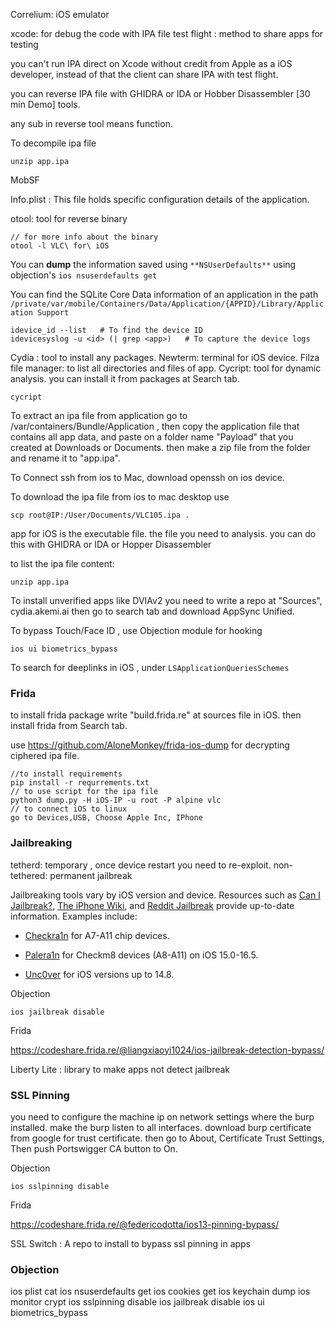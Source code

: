
Correlium: iOS emulator

xcode: for debug the code with IPA file
test flight : method to share apps for testing

you can't run IPA direct on Xcode without credit from Apple as a iOS developer, instead of that the client can share IPA with test flight.

you can reverse IPA file with GHIDRA or IDA or Hobber Disassembler [30 min Demo] tools.

any sub in reverse tool means function.

To decompile ipa file 

```
unzip app.ipa
```

MobSF

Info.plist : This file holds specific configuration details of the application.

otool: tool for reverse binary
```
// for more info about the binary
otool -l VLC\ for\ iOS
```

You can **dump** the information saved using `**NSUserDefaults**` using objection's `ios nsuserdefaults get`

You can find the SQLite Core Data information of an application in the path `/private/var/mobile/Containers/Data/Application/{APPID}/Library/Application Support`

```
idevice_id --list   # To find the device ID
idevicesyslog -u <id> (| grep <app>)   # To capture the device logs
```

Cydia : tool to install any packages.
Newterm: terminal for iOS device.
Filza file manager: to list all directories and files of app.
Cycript: tool for dynamic analysis. you can install it from packages at Search tab.
```
cycript
```

To extract an ipa file from application go to /var/containers/Bundle/Application , then copy the application file that contains all app data, and paste on a folder name "Payload" that you created at Downloads or Documents. then make a zip file from the folder and rename it to "app.ipa".

To Connect ssh from ios to Mac, download openssh on ios device.

To download the ipa file from ios to mac desktop use
```
scp root@IP:/User/Documents/VLC105.ipa .
```

app for iOS is the executable file. the file you need to analysis. you can do this with GHIDRA or IDA or Hopper Disassembler

to list the ipa file content:

```
unzip app.ipa
```

To install unverified apps like DVIAv2 you need to write a repo at "Sources", cydia.akemi.ai
then go to search tab and download AppSync Unified.

To bypass Touch/Face ID , use Objection module for hooking

```
ios ui biometrics_bypass
```

To search for deeplinks in iOS , under `LSApplicationQueriesSchemes`

### Frida

to install frida package write "build.frida.re" at sources file in iOS. then install frida from Search tab.

use https://github.com/AloneMonkey/frida-ios-dump for decrypting ciphered ipa file.

```
//to install requirements
pip install -r requrrements.txt
// to use script for the ipa file
python3 dump.py -H iOS-IP -u root -P alpine vlc
// to connect iOS to linux
go to Devices,USB, Choose Apple Inc, IPhone
```

### Jailbreaking

tetherd: temporary , once device restart you need to re-exploit.
non-tethered: permanent jailbreak

Jailbreaking tools vary by iOS version and device. Resources such as [Can I Jailbreak?](https://canijailbreak.com/), [The iPhone Wiki](https://www.theiphonewiki.com/), and [Reddit Jailbreak](https://www.reddit.com/r/jailbreak/) provide up-to-date information. Examples include:

- [Checkra1n](https://checkra.in/) for A7-A11 chip devices.
    
- [Palera1n](https://palera.in/) for Checkm8 devices (A8-A11) on iOS 15.0-16.5.
    
- [Unc0ver](https://unc0ver.dev/) for iOS versions up to 14.8.

Objection

```
ios jailbreak disable
```

Frida 

https://codeshare.frida.re/@liangxiaoyi1024/ios-jailbreak-detection-bypass/

Liberty Lite : library to make apps not detect jailbreak

### SSL Pinning

you need to configure the machine ip on network settings where the burp installed.
make the burp listen to all interfaces.
download burp certificate from google for trust certificate.
then go to About, Certificate Trust Settings, Then push Portswigger CA button to On.

Objection 

```
ios sslpinning disable
```

Frida

https://codeshare.frida.re/@federicodotta/ios13-pinning-bypass/

SSL Switch : A repo to install to bypass ssl pinning in apps

### Objection

ios plist cat 
ios nsuserdefaults get
ios cookies get
ios keychain dump
ios monitor crypt
ios sslpinning disable
ios jailbreak disable
ios ui biometrics_bypass